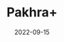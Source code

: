 ---
title: 'Pakhra+'
date: '2022-09-15' 
metatag: '' 
inventory: '0' 
draft: false 
# meta description 
shortDescripton: ''
description: 'Herb'
longdescription: ''
featured: True
# product Price
price: '20.0'
# Product Short Description
shortDescription: ''
productID: 'EBDC4F43-0D27-ED11-9968-005056B3A416'
type: 'products'
category: 'Herb' 
thumnailproduct: 'https://aminsaddiquidawakhana.eralive.net/images/products/EBDC4F43-0D27-ED11-9968-005056B3A4161.png' 
images:
  - image: 'images/products/EBDC4F43-0D27-ED11-9968-005056B3A4161.png'  
Variants:
---